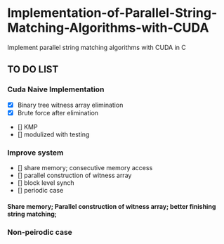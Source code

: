 # Implementation-of-Parallel-String-Matching-Algorithms-with-CUDA
Implement parallel string matching algorithms with CUDA in C

## TO DO LIST
### Cuda Naive Implementation

- [x] Binary tree witness array elimination
- [x] Brute force after elimination
- [] KMP
- [] modulized with testing
### Improve system
- [] share memory; consecutive memory access
- [] parallel construction of witness array
- [] block level synch
- [] periodic case
#### Share memory; Parallel construction of witness array; better finishing string matching; 

### Non-peirodic case




